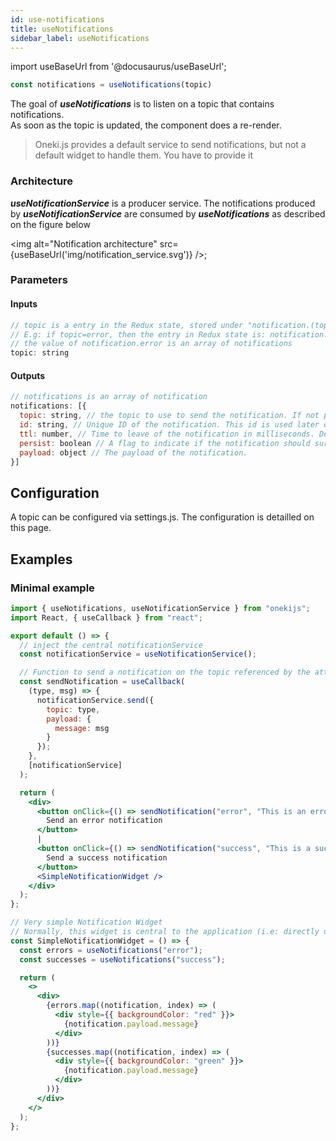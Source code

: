 ```yaml
---
id: use-notifications
title: useNotifications
sidebar_label: useNotifications
---
```

import useBaseUrl from '@docusaurus/useBaseUrl';

```javascript
const notifications = useNotifications(topic)
```
The goal of ***useNotifications*** is to listen on a topic that contains notifications.<br/>
As soon as the topic is updated, the component does a re-render.

> Oneki.js provides a default service to send notifications, but not a default widget to handle them. You have to provide it

### Architecture
***useNotificationService*** is a producer service. The notifications produced by ***useNotificationService*** are consumed by ***useNotifications*** as described on the figure below

<img alt="Notification architecture" src={useBaseUrl('img/notification_service.svg')} />;

### Parameters
#### Inputs
```javascript
// topic is a entry in the Redux state, stored under "notification.(topic)"
// E.g: if topic=error, then the entry in Redux state is: notification.error
// the value of notification.error is an array of notifications
topic: string
```
#### Outputs
```javascript
// notifications is an array of notification
notifications: [{
  topic: string, // the topic to use to send the notification. If not present, topic=default
  id: string, // Unique ID of the notification. This id is used later on to remove the notification from the Redux state. If no ID is provided, the service will autogenerated one.
  ttl: number, // Time to leave of the notification in milliseconds. Default value=0 (means no expiration)
  persist: boolean // A flag to indicate if the notification should survive after a route change. Default value=true
  payload: object // The payload of the notification.
}]
```
## Configuration
A topic can be configured via settings.js. The configuration is detailled on this page.

## Examples
### Minimal example
```jsx
import { useNotifications, useNotificationService } from "onekijs";
import React, { useCallback } from "react";

export default () => {
  // inject the central notificationService
  const notificationService = useNotificationService();

  // Function to send a notification on the topic referenced by the attribute "type"
  const sendNotification = useCallback(
    (type, msg) => {
      notificationService.send({
        topic: type,
        payload: {
          message: msg
        }
      });
    },
    [notificationService]
  );

  return (
    <div>
      <button onClick={() => sendNotification("error", "This is an error message")}>
        Send an error notification
      </button>
      |
      <button onClick={() => sendNotification("success", "This is a sucess message")}>
        Send a success notification
      </button>
      <SimpleNotificationWidget />
    </div>
  );
};

// Very simple Notification Widget
// Normally, this widget is central to the application (i.e: directly under <App/>)
const SimpleNotificationWidget = () => {
  const errors = useNotifications("error");
  const successes = useNotifications("success");

  return (
    <>
      <div>
        {errors.map((notification, index) => (
          <div style={{ backgroundColor: "red" }}>
            {notification.payload.message}
          </div>
        ))}
        {successes.map((notification, index) => (
          <div style={{ backgroundColor: "green" }}>
            {notification.payload.message}
          </div>
        ))}
      </div>
    </>
  );
};
```